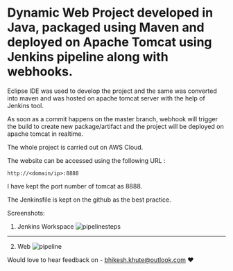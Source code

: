 
# Dynamic Web Project developed in Java, packaged using Maven and deployed on Apache Tomcat using Jenkins pipeline along with webhooks.

Eclipse IDE was used to develop the project and the same was converted into maven and was hosted on apache tomcat server with the help of Jenkins tool.

As soon as a commit happens on the master branch, webhook will trigger the build to create new package/artifact and the project will be deployed on apache tomcat in realtime.

The whole project is carried out on AWS Cloud.

The website can be accessed using the following URL :

```
http://<domain/ip>:8888
```
I have kept the port number of tomcat as 8888.

The Jenkinsfile is kept on the github as the best practice. 

Screenshots:

1. Jenkins Workspace
![pipelinesteps](https://user-images.githubusercontent.com/35907619/231507467-72494fa0-a886-4eec-a413-4476a45f894e.png)

---
2. Web 
![pipeline](https://user-images.githubusercontent.com/35907619/231505304-4c564fa8-d114-46dd-b260-116be4283f4a.jpg)

Would love to hear feedback on - bhikesh.khute@outlook.com :heart:



